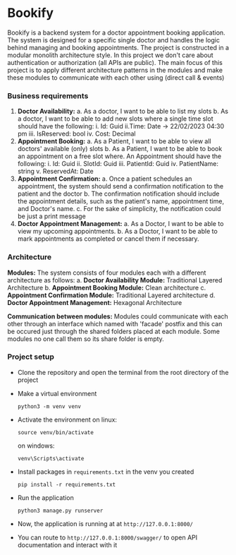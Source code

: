 # Bookify

Bookify is a backend system for a doctor appointment booking application. The system is designed for a specific single doctor and handles the logic behind managing
and booking appointments. The project is constructed in a modular monolith architecture style. In this project we don't care about authentication or authorization (all APIs are public). The main focus of this project is to apply different architecture patterns in the modules and make these modules to communicate with each other using (direct call & events)



### Business requirements

1. **Doctor Availability:**
   a.​ As a doctor, I want to be able to list my slots
   b.​ As a doctor, I want to be able to add new slots where a single time slot should have the following:
   i. Id: Guid
   ii.​ Time: Date → 22/02/2023 04:30 pm
   iii.​ IsReserved: bool
   iv.​ Cost: Decimal
2. **Appointment Booking:**
   a.​ As a Patient, I want to be able to view all doctors' available (only) slots
   b.​ As a Patient, I want to be able to book an appointment on a free slot where. An Appointment should have the following:
   i.​ Id: Guid
   ii.​ SlotId: Guid
   iii.​ PatientId: Guid
   iv.​ PatientName: string
   v.​ ReservedAt: Date
3. **Appointment Confirmation:**
   a.​ Once a patient schedules an appointment, the system should send a confirmation notification to the patient and the doctor
   b.​ The confirmation notification should include the appointment details, such as the patient's name, appointment time, and Doctor's name.
   c.​ For the sake of simplicity, the notification could be just a print message
4. **Doctor Appointment Management:**
   a.​ As a Doctor, I want to be able to view my upcoming appointments.
   b.​ As a Doctor, I want to be able to mark appointments as completed or cancel them if necessary.



### Architecture

**Modules:**
The system consists of four modules each with a different architecture as follows:
a.​ **Doctor Availability Module:** Traditional Layered Architecture
b.​ **Appointment Booking Module:** Clean architecture
c.​ **Appointment Confirmation Module:** Traditional Layered architecture
d.​ **Doctor Appointment Management:** Hexagonal Architecture

**Communication between modules:**
Modules could communicate with each other through an interface which named with 'facade' postfix and this can be occured just through the shared folders placed at each module. Some modules no one call them so its share folder is empty.



### Project setup

- Clone the repository and open the terminal from the root directory of the project

- Make a virtual environment
  ```
  python3 -m venv venv
  ```
- Activate the environment
  on linux:
  ```
  source venv/bin/activate
  ```
  on windows:
  ```
  venv\Scripts\activate
  ```
- Install packages in `requirements.txt` in the venv you created
  ```
  pip install -r requirements.txt
  ```
- Run the application
  ```
  python3 manage.py runserver
  ```
- Now, the application is running at at `http://127.0.0.1:8000/`
- You can route to `http://127.0.0.1:8000/swagger/` to open API documentation and interact with it
